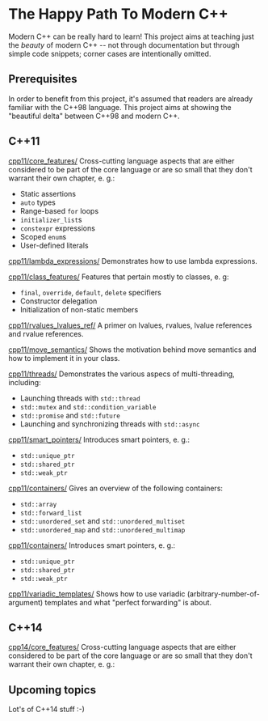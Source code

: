 The Happy Path To Modern C++
============================

Modern C++ can be really hard to learn! This project aims at teaching just the *beauty* of modern C++ -- not through documentation but through simple code snippets; corner cases are intentionally omitted.

Prerequisites
-------------

In order to benefit from this project, it's assumed that readers are already familiar with the C++98 language. This project aims at showing the "beautiful delta" between C++98 and modern C++.

C++11
-----

[cpp11/core_features/](cpp11/core_features/)
Cross-cutting language aspects that are either considered to be part of the core language or are so small that they don't warrant their own chapter, e. g.:
- Static assertions
- `auto` types
- Range-based `for` loops
- `initializer_list`s
- `constexpr` expressions
- Scoped `enum`s
- User-defined literals

[cpp11/lambda_expressions/](cpp11/lambda_expressions/)
Demonstrates how to use lambda expressions.

[cpp11/class_features/](cpp11/class_features/)
Features that pertain mostly to classes, e. g:
- `final`, `override`, `default`, `delete` specifiers
- Constructor delegation
- Initialization of non-static members

[cpp11/rvalues_lvalues_ref/](cpp11/rvalues_lvalues_ref/)
A primer on lvalues, rvalues, lvalue references and rvalue references.

[cpp11/move_semantics/](cpp11/move_semantics/)
Shows the motivation behind move semantics and how to implement it in your class.

[cpp11/threads/](cpp11/threads/)
Demonstrates the various aspecs of multi-threading, including:
- Launching threads with `std::thread`
- `std::mutex` and `std::condition_variable`
- `std::promise` and `std::future`
- Launching and synchronizing threads with `std::async`

[cpp11/smart_pointers/](cpp11/smart_pointers/)
Introduces smart pointers, e. g.:
- `std::unique_ptr`
- `std::shared_ptr`
- `std::weak_ptr`

[cpp11/containers/](cpp11/smart_pointers/)
Gives an overview of the following containers:
- `std::array`
- `std::forward_list`
- `std::unordered_set` and `std::unordered_multiset`
- `std::unordered_map` and `std::unordered_multimap`

[cpp11/containers/](cpp11/smart_pointers/)
Introduces smart pointers, e. g.:
- `std::unique_ptr`
- `std::shared_ptr`
- `std::weak_ptr`


[cpp11/variadic_templates/](cpp11/variadic_templates/)
Shows how to use variadic (arbitrary-number-of-argument) templates and what "perfect forwarding" is about.

C++14
-----

[cpp14/core_features/](cpp14/core_features/)
    Cross-cutting language aspects that are either considered to be part of the core language or are so small that they don't warrant their own chapter, e. g.:

Upcoming topics
---------------

Lot's of C++14 stuff :-)
